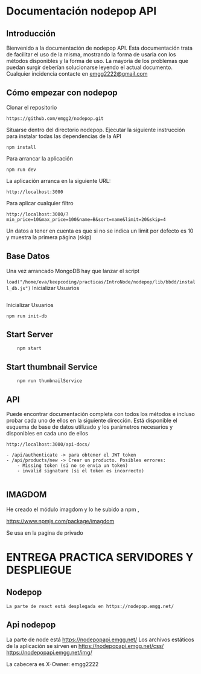 # Documentación nodepop API 

## Introducción

Bienvenido a la documentación de nodepop API. Esta documentación trata de facilitar el uso de la misma, mostrando la forma de usarla
con los métodos disponibles y la forma de uso. La mayoría de los problemas que puedan surgir deberían solucionarse leyendo el actual documento. 
Cualquier incidencia contacte en emgg2222@gmail.com

## Cómo empezar con nodepop

Clonar el repositorio 

``` https://github.com/emgg2/nodepop.git ```

Situarse dentro del directorio nodepop. Ejecutar la siguiente instrucción para instalar todas las dependencias de la API

``` npm install ``` 

Para arrancar la aplicación

``` npm run dev ```

La aplicación arranca en la siguiente URL:

``` http://localhost:3000 ```

Para aplicar cualquier filtro

``` http://localhost:3000/?min_price=10&max_price=100&name=B&sort=name&limit=20&skip=4 ```

Un datos a tener en cuenta es que si no se indica un limit por defecto es 10 y muestra la primera página (skip)

## Base Datos 

Una vez arrancado MongoDB hay que lanzar el script

``` load("/home/eva/keepcoding/practicas/IntroNode/nodepop/lib/bbdd/install_db.js") ```
Inicializar Usuarios 
``` node init
```

Inicializar Usuarios

```
npm run init-db
```

## Start Server

```
    npm start
```

## Start thumbnail Service

```
    npm run thumbnailService
```




## API 

Puede encontrar documentación completa con todos los métodos e incluso probar cada uno de ellos en la siguiente dirección. Está disponible el esquema de base de datos utilizado y los parámetros necesarios y disponibles en cada uno de ellos

``` http://localhost:3000/api-docs/ ```

```
- /api/authenticate -> para obtener el JWT token
- /api/products/new -> Crear un producto. Posibles errores:
    - Missing token (si no se envia un token)
    - invalid signature (si el token es incorrecto)
    
``` 

## IMAGDOM

He creado el módulo imagdom y lo he subido a npm , 

https://www.npmjs.com/package/imagdom
 
Se usa en la pagina de privado



# ENTREGA PRACTICA SERVIDORES Y DESPLIEGUE

## Nodepop

    La parte de react está desplegada en https://nodepop.emgg.net/

## Api nodepop 

  La parte de node está https://nodepopapi.emgg.net/
  Los archivos estáticos de la aplicación se sirven en 
      https://nodepopapi.emgg.net/css/
      https://nodepopapi.emgg.net/img/

  La cabecera es X-Owner: emgg2222







